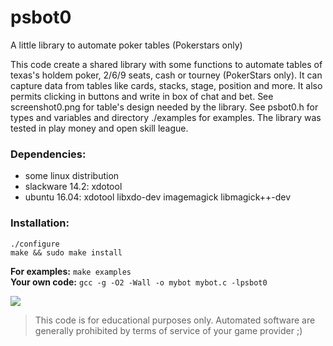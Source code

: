 # psbot0
A little library to automate poker tables (Pokerstars only)

This code create a shared library with some functions to automate tables of 
texas's holdem poker, 2/6/9 seats, cash or tourney (PokerStars only). It can 
capture data from tables like cards, stacks, stage, position and more. It also 
permits clicking in buttons and write in box of chat and bet. 
See screenshot0.png for table's design needed by the library. See psbot0.h for 
types and variables and directory ./examples for examples. The library was 
tested in play money and open skill league.

### Dependencies: 
- some linux distribution						<br/>
- slackware 14.2: xdotool						<br/>
- ubuntu 16.04: xdotool libxdo-dev imagemagick libmagick++-dev		<br/>

### Installation:  							
```
./configure
make && sudo make install
```
**For examples:** `make examples`					<br/>
**Your own code:** `gcc -g -O2 -Wall -o mybot mybot.c -lpsbot0`		<br/>

<img src="https://github.com/diogenesrengo/psbot0/blob/master/screenshot0.png"/>

> This code is for educational purposes only. Automated software are generally
> prohibited by terms of service of your game provider ;)

